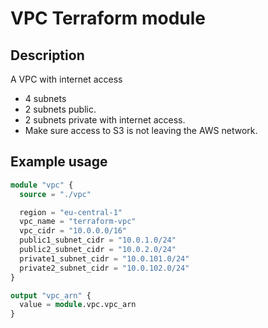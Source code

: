 # VPC Terraform module

## Description

A VPC with internet access

- 4 subnets
- 2 subnets public.
- 2 subnets private with internet access.
- Make sure access to S3 is not leaving the AWS network.

## Example usage

```terraform
module "vpc" {
  source = "./vpc"

  region = "eu-central-1"
  vpc_name = "terraform-vpc"
  vpc_cidr = "10.0.0.0/16"
  public1_subnet_cidr = "10.0.1.0/24"
  public2_subnet_cidr = "10.0.2.0/24"
  private1_subnet_cidr = "10.0.101.0/24"
  private2_subnet_cidr = "10.0.102.0/24"
}

output "vpc_arn" {
  value = module.vpc.vpc_arn
}
```
